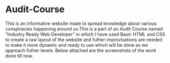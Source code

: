 # Audit-Course
This is an informative website made to spread knowledge about various conspiracies happening around us.This is a part of an Audit Course named “Industry Ready Web Developer” in which I have used Basic HTML and CSS to create a raw layout of the website and futher improvisations are needed to make it more dynamic and ready to use which will be done as we approach futher levels. Below attached are the screenshots of the work done till now.
